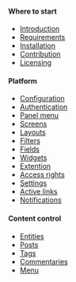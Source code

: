 <h4 class="text-orchid font-thin">Where to start</h4>
<ul class="toc-links">
    <li><a href="/en/docs" title="ORCHID is ...">Introduction</a></li>
    <li><a href="/en/docs/requirements" title="This guideline contains detailed system requirements to install ORCHID to Laravel Framework">Requirements</a></li>
    <li><a href="/en/docs/installation" title="This guideline embraces the preparations, scenario start-up and steps to perform after installation procedure">Installation</a></li>
    <li><a href="/en/docs/contributors">Contribution</a></li>
    <li><a href="/en/docs/license">Licensing</a></li>
</ul>


<h4 class="text-orchid font-thin">Platform</h4>
<ul class="toc-links">
    <li><a href="/en/docs/configuration">Configuration</a></li>
    <li><a href="/en/docs/authentication">Authentication</a></li>
    <li><a href="/en/docs/panel_menu">Panel menu</a></li>
    <li><a href="/en/docs/screens">Screens</a></li>
    <li><a href="/en/docs/layouts">Layouts</a></li>
    <li><a href="/en/docs/filters">Filters</a></li>
    <li><a href="/en/docs/field">Fields</a></li>
    <li><a href="/en/docs/widget">Widgets</a></li>
    <li><a href="/en/docs/extension">Extention</a></li>
    <li><a href="/en/docs/access">Access rights</a></li>
    <li><a href="/en/docs/settings">Settings</a></li>
    <li><a href="/en/docs/active">Active links</a></li>
    <li><a href="/en/docs/alert">Notifications</a></li>
</ul>

<h4 class="text-orchid font-thin">Content control</h4>
<ul class="toc-links">
    <li><a href="/en/docs/entities">Entities</a></li>
    <li><a href="/en/docs/post">Posts</a></li>
    <li><a href="/en/docs/tags">Tags</a></li>
    <li><a href="/en/docs/comments" title="Work with commentaries in ORCHID">Commentaries</a></li>
    <li><a href="/en/docs/menu" title="Orchid menu control, links, user settings and menu parameters.">Menu</a></li>
</ul>

